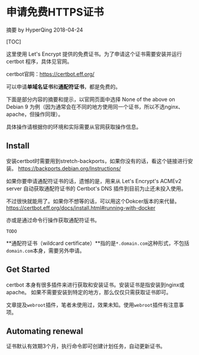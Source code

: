 # 申请免费HTTPS证书

摘要 by HyperQing 2018-04-24

[TOC]

这里使用 Let's Encrypt 提供的免费证书。为了申请这个证书需要安装并运行 certbot 程序，具体见官网。

certbot官网：https://certbot.eff.org/

可以申请**单域名证书**和**通配符证书**，都是免费的。

下面是部分内容的摘要和提示，以官网页面中选择 None of the above on Debian 9 为例（因为通常会在不同的地方使用同一个证书，所以不选nginx、apache，但操作同理）。

具体操作请根据你的环境和实际需要从官网获取操作信息。

## Install

安装certbot时需要用到stretch-backports，如果你没有的话，看这个链接进行安装。
https://backports.debian.org/Instructions/

如果你要申请通配符证书的话，遗憾的是，用来从 Let's Encrypt's ACMEv2 server 自动获取通配符证书的 Certbot's DNS 插件到目前为止还未投入使用。

不过很快就能用了。如果你不想等的话，可以用这个Dokcer版本的来代替。
https://certbot.eff.org/docs/install.html#running-with-docker

亦或是通过命令行操作获取通配符证书。
```
TODO
```

**通配符证书（wildcard certificate）**指的是`*.domain.com`这种形式，不包括`domain.com`本身，需要另外申请。

## Get Started

certbot 本身有很多插件来进行获取和安装证书。安装证书是指安装到nginx或apache。
如果不需要安装到特定的地方，那么仅仅只需获取证书即可。

文章提及`webroot`插件，笔者未使用过，效果未知。使用`webroot`插件有注意事项。

## Automating renewal

证书默认有效期3个月，执行命令即可创建计划任务，自动更新证书。